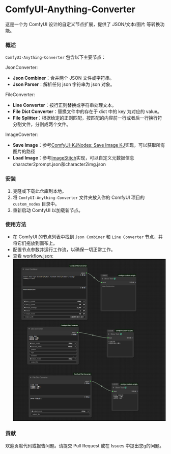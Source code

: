 # ComfyUI-Anything-Converter

这是一个为 ComfyUI 设计的自定义节点扩展，提供了 JSON/文本/图片 等转换功能。

### 概述

`ComfyUI-Anything-Converter` 包含以下主要节点：

JsonConverter:
- **Json Combiner**：合并两个 JSON 文件或字符串。
- **Json Parser**：解析任何 json 字符串为 json 对象。

FileConverter:
- **Line Converter**：按行正则替换或字符串处理文本。
- **File Dict Converter**：替换文件中的存在于 dict 中的 key 为对应的 value。
- **File Splitter**：根据给定的正则匹配，按匹配的内容前一行或者后一行换行符分割文件，分割成两个文件。

ImageCoverter:
- **Save Image**：参考[ComfyUI-KJNodes: Save Image KJ](https://github.com/kijai/ComfyUI-KJNodes)实现，可以获取所有图片的路径
- **Load Image**：参考[ImageStitch](https://github.com/comfyanonymous/ComfyUI/blob/e08ecfbd8a9deda8939b14d7f1ff7d7139f1a4ed/comfy_extras/nodes_images.py#L235)实现，可以自定义元数据信息character2prompt.json和character2img.json

### 安装

1. 克隆或下载此仓库到本地。
2. 将 `ComfyUI-Anything-Converter` 文件夹放入你的 ComfyUI 项目的 `custom_nodes` 目录中。
3. 重新启动 ComfyUI 以加载新节点。

### 使用方法

- 在 ComfyUI 的节点列表中找到 `Json Combiner` 和 `Line Converter` 节点，并将它们拖放到画布上。
- 配置节点参数并运行工作流，以确保一切正常工作。
- 查看 workflow.json:
  ![workflow.json](workflow.png)

### 贡献

欢迎贡献代码或报告问题。请提交 Pull Request 或在 Issues 中提出您g的问题。
